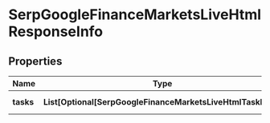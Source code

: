 # SerpGoogleFinanceMarketsLiveHtmlResponseInfo


## Properties

| Name | Type | Description | Notes |
|------------ | ------------- | ------------- | -------------|
**tasks** | **List[Optional[SerpGoogleFinanceMarketsLiveHtmlTaskInfo]]** | array of tasks |[optional]|